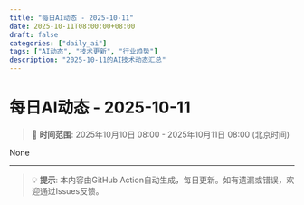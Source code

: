 ```yaml
---
title: "每日AI动态 - 2025-10-11"
date: 2025-10-11T08:00:00+08:00
draft: false
categories: ["daily_ai"]
tags: ["AI动态", "技术更新", "行业趋势"]
description: "2025-10-11的AI技术动态汇总"
---
```


# 每日AI动态 - 2025-10-11

> 📅 **时间范围**: 2025年10月10日 08:00 - 2025年10月11日 08:00 (北京时间)

None

---

> 💡 **提示**: 本内容由GitHub Action自动生成，每日更新。如有遗漏或错误，欢迎通过Issues反馈。
